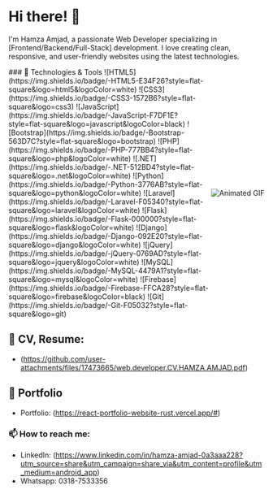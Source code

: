 # Hi there! 👋

I'm Hamza Amjad, a passionate Web Developer specializing in [Frontend/Backend/Full-Stack] development. I love creating clean, responsive, and user-friendly websites using the latest technologies.

<div style="display: flex; align-items: center;">
    <div style="flex: 1;">
        ### 🔧 Technologies & Tools
        ![HTML5](https://img.shields.io/badge/-HTML5-E34F26?style=flat-square&logo=html5&logoColor=white)
        ![CSS3](https://img.shields.io/badge/-CSS3-1572B6?style=flat-square&logo=css3)
        ![JavaScript](https://img.shields.io/badge/-JavaScript-F7DF1E?style=flat-square&logo=javascript&logoColor=black)
        ![Bootstrap](https://img.shields.io/badge/-Bootstrap-563D7C?style=flat-square&logo=bootstrap)
        ![PHP](https://img.shields.io/badge/-PHP-777BB4?style=flat-square&logo=php&logoColor=white)
        ![.NET](https://img.shields.io/badge/-.NET-512BD4?style=flat-square&logo=.net&logoColor=white)
        ![Python](https://img.shields.io/badge/-Python-3776AB?style=flat-square&logo=python&logoColor=white)
        ![Laravel](https://img.shields.io/badge/-Laravel-F05340?style=flat-square&logo=laravel&logoColor=white)
        ![Flask](https://img.shields.io/badge/-Flask-000000?style=flat-square&logo=flask&logoColor=white)
        ![Django](https://img.shields.io/badge/-Django-092E20?style=flat-square&logo=django&logoColor=white)
        ![jQuery](https://img.shields.io/badge/-jQuery-0769AD?style=flat-square&logo=jquery&logoColor=white)
        ![MySQL](https://img.shields.io/badge/-MySQL-4479A1?style=flat-square&logo=mysql&logoColor=white)
        ![Firebase](https://img.shields.io/badge/-Firebase-FFCA28?style=flat-square&logo=firebase&logoColor=black)
        ![Git](https://img.shields.io/badge/-Git-F05032?style=flat-square&logo=git)
    </div>
    <div>
        <img src="https://i.giphy.com/media/v1.Y2lkPTc5MGI3NjExMGdya3E3ZDI0ZXF3dXFveWd1ZXphb3FyeDNsMWN6aXFvbTIyOXcxdCZlcD12MV9pbnRlcm5hbF9naWZfYnlfaWQmY3Q9Zw/RbDKaczqWovIugyJmW/giphy.gif" alt="Animated GIF" style="max-width: 200px;"/>
    </div>
</div>

## 📂 CV, Resume:
- (https://github.com/user-attachments/files/17473665/web.developer.CV.HAMZA.AMJAD.pdf)

## 📂 Portfolio
- Portfolio: (https://react-portfolio-website-rust.vercel.app/#)

### 📫 How to reach me:
- LinkedIn: (https://www.linkedin.com/in/hamza-amjad-0a3aaa228?utm_source=share&utm_campaign=share_via&utm_content=profile&utm_medium=android_app)
- Whatsapp: 0318-7533356

